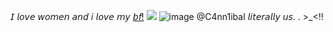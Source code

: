 𝘐 𝘭𝘰𝘷𝘦 𝘸𝘰𝘮𝘦𝘯 𝘢𝘯𝘥 𝘪 𝘭𝘰𝘷𝘦 𝘮𝘺 [𝘣𝘧!](https://github.com/C4nn1bal) ![](https://64.media.tumblr.com/fc57e1fb1959c3bc9fcde2b247d5705b/a60c364c847652be-f9/s75x75_c1/d716625d117c95c00469a1827db96caf25952f34.gifv) 
![image](https://i.imgur.com/HlV29N5.webp)
@C4nn1ibal 𝘭𝘪𝘵𝘦𝘳𝘢𝘭𝘭𝘺 𝘶𝘴. . >_<!! 
